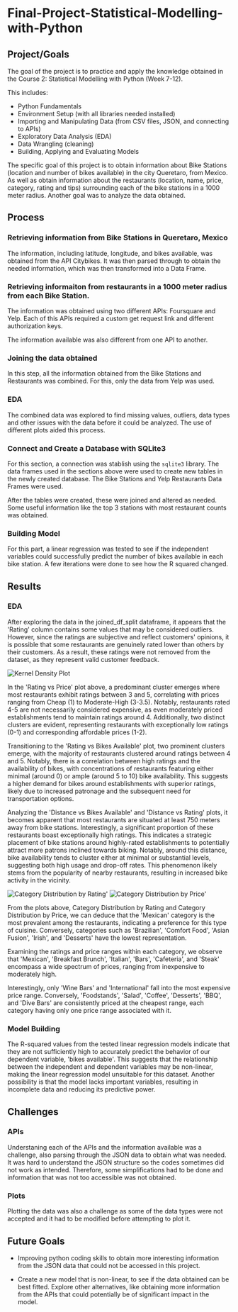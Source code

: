 # Final-Project-Statistical-Modelling-with-Python

## Project/Goals
The goal of the project is to practice and apply the knowledge obtained in the Course 2: Statistical Modelling with Python (Week 7-12). 

This includes:
* Python Fundamentals
* Environment Setup (with all libraries needed installed)
* Importing and Manipulating Data (from CSV files, JSON, and connecting to APIs)
* Exploratory Data Analysis (EDA)
* Data Wrangling (cleaning)
* Building, Applying and Evaluating Models

The specific goal of this project is to obtain information about Bike Stations (location and number of bikes available) in the city Queretaro, from Mexico. As well as obtain information about the restaurants (location, name, price, category, rating and tips) surrounding each of the bike stations in a 1000 meter radius. Another goal was to analyze the data obtained. 

## Process
### Retrieving information from Bike Stations in Queretaro, Mexico
The information, including latitude, longitude, and bikes available, was obtained from the API Citybikes. It was then parsed through to obtain the needed information, which was then transformed into a Data Frame. 
### Retrieving informaiton from restaurants in a 1000 meter radius from each Bike Station.
The information was obtained using two different APIs: Foursquare and Yelp. Each of this APIs required a custom get request link and different authorization keys. 

The information available was also different from one API to another. 

### Joining the data obtained
In this step, all the information obtained from the Bike Stations and Restaurants was combined. For this, only the data from Yelp was used. 

### EDA
The combined data was explored to find missing values, outliers, data types and other issues with the data before it could be analyzed. The use of different plots aided this process.

### Connect and Create a Database with SQLite3
For this section, a connection was stablish using the `sqlite3` library. The data frames used in the sections above were used to create new tables in the newly created database. The Bike Stations and Yelp Restaurants Data Frames were used. 

After the tables were created, these were joined and altered as needed. Some useful information like the top 3 stations with most restaurant counts was obtained. 

### Building Model

For this part, a linear regression was tested to see if the independent variables could successfully predict the number of bikes available in each bike station. A few iterations were done to see how the R squared changed.

## Results
### EDA
After exploring the data in the joined_df_split dataframe, it appears that the 'Rating' column contains some values that may be considered outliers. However, since the ratings are subjective and reflect customers' opinions, it is possible that some restaurants are genuinely rated lower than others by their customers. As a result, these ratings were not removed from the dataset, as they represent valid customer feedback.

![Kernel Density Plot](https://github.com/ElizaClapa/Statistical-Modelling-Project/blob/main/images/Kernel%20Density%20Plots.png?raw=true)

In the 'Rating vs Price' plot above, a predominant cluster emerges where most restaurants exhibit ratings between 3 and 5, correlating with prices ranging from Cheap (1) to Moderate-High (3-3.5). Notably, restaurants rated 4-5 are not necessarily considered expensive, as even moderately priced establishments tend to maintain ratings around 4. Additionally, two distinct clusters are evident, representing restaurants with exceptionally low ratings (0-1) and corresponding affordable prices (1-2).

Transitioning to the 'Rating vs Bikes Available' plot, two prominent clusters emerge, with the majority of restaurants clustered around ratings between 4 and 5. Notably, there is a correlation between high ratings and the availability of bikes, with concentrations of restaurants featuring either minimal (around 0) or ample (around 5 to 10) bike availability. This suggests a higher demand for bikes around establishments with superior ratings, likely due to increased patronage and the subsequent need for transportation options.

Analyzing the 'Distance vs Bikes Available' and 'Distance vs Rating' plots, it becomes apparent that most restaurants are situated at least 750 meters away from bike stations. Interestingly, a significant proportion of these restaurants boast exceptionally high ratings. This indicates a strategic placement of bike stations around highly-rated establishments to potentially attract more patrons inclined towards biking. Notably, around this distance, bike availability tends to cluster either at minimal or substantial levels, suggesting both high usage and drop-off rates. This phenomenon likely stems from the popularity of nearby restaurants, resulting in increased bike activity in the vicinity.


![Category Distribution by Rating'](https://github.com/ElizaClapa/Statistical-Modelling-Project/blob/main/images/Category%20Distribution%20by%20Rating.png?raw=true)
![Category Distribution by Price'](https://github.com/ElizaClapa/Statistical-Modelling-Project/blob/main/images/Category%20Distribution%20by%20Price.png?raw=true)

From the plots above, Category Distribution by Rating and Category Distribution by Price, we can deduce that the 'Mexican' category is the most prevalent among the restaurants, indicating a preference for this type of cuisine. Conversely, categories such as 'Brazilian', 'Comfort Food', 'Asian Fusion', 'Irish', and 'Desserts' have the lowest representation.

Examining the ratings and price ranges within each category, we observe that 'Mexican', 'Breakfast Brunch', 'Italian', 'Bars', 'Cafeteria', and 'Steak' encompass a wide spectrum of prices, ranging from inexpensive to moderately high.

Interestingly, only 'Wine Bars' and 'International' fall into the most expensive price range. Conversely, 'Foodstands', 'Salad', 'Coffee', 'Desserts', 'BBQ', and 'Dive Bars' are consistently priced at the cheapest range, each category having only one price range associated with it.

### Model Building
The R-squared values from the tested linear regression models indicate that they are not sufficiently high to accurately predict the behavior of our dependent variable, 'bikes available'. This suggests that the relationship between the independent and dependent variables may be non-linear, making the linear regression model unsuitable for this dataset. Another possibility is that the model lacks important variables, resulting in incomplete data and reducing its predictive power.

## Challenges 
### APIs 
Understaning each of the APIs and the information available was a challenge, also parsing through the JSON data to obtain what was needed. It was hard to understand the JSON structure so the codes sometimes did not work as intended. Therefore, some simplifications had to be done and information that was not too accessible was not obtained.  

### Plots
Plotting the data was also a challenge as some of the data types were not accepted and it had to be modified before attempting to plot it. 

## Future Goals
* Improving python coding skills to obtain more interesting information from the JSON data that could not be accessed in this project.  

* Create a new model that is non-linear, to see if the data obtained can be best fitted. Explore other alternatives, like obtaining more information from the APIs that could potentially be of significant impact in the model.
 

